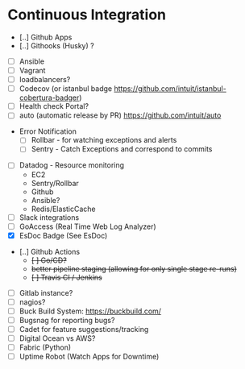 # Continuous Integration

 - [..] Github Apps
 - [..] Githooks (Husky) ?
 - [ ] Ansible
 - [ ] Vagrant
 - [ ] loadbalancers?
 - [ ] Codecov (or istanbul badge https://github.com/intuit/istanbul-cobertura-badger)  
 - [ ] Health check Portal?
 - [ ] auto (automatic release by PR) https://github.com/intuit/auto 
 - Error Notification
   - [ ] Rollbar - for watching exceptions and alerts
   - [ ] Sentry - Catch Exceptions and correspond to commits
 - [ ] Datadog - Resource monitoring 
   - EC2
   - Sentry/Rollbar
   - Github
   - Ansible?
   - Redis/ElasticCache
 - [ ] Slack integrations
 - [ ] GoAccess (Real Time Web Log Analyzer)
 - [x] EsDoc Badge (See EsDoc)   
 - [..] Github Actions 
   - ~~[ ] Go/CD?~~
   - ~~better pipeline staging (allowing for only single stage re-runs)~~
   - ~~[ ] Travis CI / Jenkins~~
 - [ ] Gitlab instance?  
 - [ ] nagios?
 - [ ] Buck Build System: https://buckbuild.com/
 - [ ] Bugsnag for reporting bugs?
 - [ ] Cadet for feature suggestions/tracking
 - [ ] Digital Ocean vs AWS?
 - [ ] Fabric (Python)
 - [ ] Uptime Robot (Watch Apps for Downtime) 
